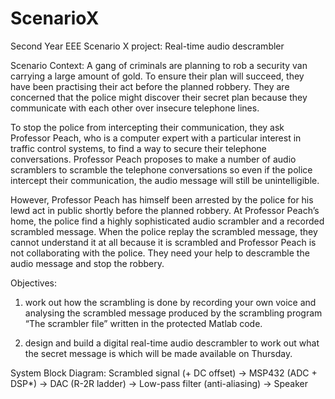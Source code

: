 # ScenarioX
Second Year EEE Scenario X project: Real-time audio descrambler

Scenario Context:
A gang of criminals are planning to rob a security van carrying a large amount of gold.  To ensure their plan will succeed, they have been practising their act before the planned robbery.  They are concerned that the police might discover their secret plan because they communicate with each other over insecure telephone lines. 

 
To stop the police from intercepting their communication, they ask Professor Peach, who is a computer expert with a particular interest in traffic control systems, to find a way to secure their telephone conversations.  Professor Peach proposes to make a number of audio scramblers to scramble the telephone conversations so even if the police intercept their communication, the audio message will still be unintelligible.


However, Professor Peach has himself been arrested by the police for his lewd act in public shortly before the planned robbery.  At Professor Peach’s home, the police find a highly sophisticated audio scrambler and a recorded scrambled message.  When the police replay the scrambled message, they cannot understand it at all because it is scrambled and Professor Peach is not collaborating with the police.  They need your help to descramble the audio message and stop the robbery.


Objectives:
1) work out how the scrambling is done by recording your own voice and analysing the scrambled message produced by the scrambling program “The scrambler file” written in the protected Matlab code.

2) design and build a digital real-time audio descrambler to work out what the secret message is which will be made available on Thursday.  


System Block Diagram:
Scrambled signal (+ DC offset) -> MSP432 (ADC + DSP*) -> DAC (R-2R ladder) -> Low-pass filter (anti-aliasing) -> Speaker 
